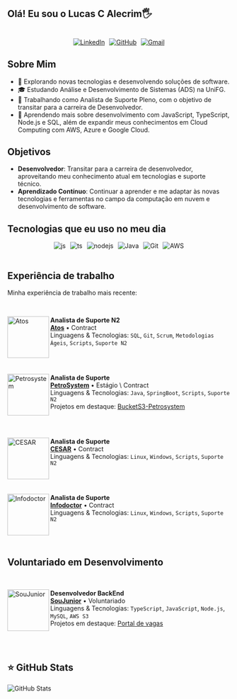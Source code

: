 ## Olá! Eu sou o Lucas C Alecrim🖐️
<br/>

<div align="center" style="display: flex; justify-content: center; gap: 10px;">
  <a href="https://www.linkedin.com/in/lucas-cardoso-alecrim">
    <img src="https://img.shields.io/badge/LinkedIn-0077B5?style=for-the-badge&logo=linkedin&logoColor=white" alt="LinkedIn">
  </a>
  <a href="https://github.com/LucasCAlecrim">
    <img src="https://img.shields.io/badge/GitHub-100000?style=for-the-badge&logo=github&logoColor=white" alt="GitHub">
  </a>
  <a href="mailto:lucascardosoalecrim99@gmail.com">
    <img src="https://img.shields.io/badge/-seuemail@email.com-006bed?style=flat-square&logo=Gmail&logoColor=white" alt="Gmail">
  </a>
</div>


## Sobre Mim

- 🤔 Explorando novas tecnologias e desenvolvendo soluções de software.
- 🎓 Estudando Análise e Desenvolvimento de Sistemas (ADS) na UniFG.
- 💼 Trabalhando como Analista de Suporte Pleno, com o objetivo de transitar para a carreira de Desenvolvedor.
- 🌱 Aprendendo mais sobre desenvolvimento com JavaScript, TypeScript, Node.js e SQL, além de expandir meus conhecimentos em Cloud Computing com AWS, Azure e Google Cloud.

## Objetivos

- **Desenvolvedor**: Transitar para a carreira de desenvolvedor, aproveitando meu conhecimento atual em tecnologias e suporte técnico.
- **Aprendizado Contínuo**: Continuar a aprender e me adaptar às novas tecnologias e ferramentas no campo da computação em nuvem e desenvolvimento de software.

## Tecnologias que eu uso no meu dia

<div align="center" style="display: flex; justify-content: center; flex-wrap: wrap; gap: 10px;">
  <img alt="js" src="https://img.shields.io/badge/JavaScript-F7DF1E?style=for-the-badge&logo=javascript&logoColor=black" />
  <img alt="ts" src="https://img.shields.io/badge/TypeScript-007ACC?style=for-the-badge&logo=typescript&logoColor=white" />
  <img alt="nodejs" src="https://img.shields.io/badge/Node.js-43853D?style=for-the-badge&logo=node.js&logoColor=white" />
  <img alt="Java" src="https://img.shields.io/badge/Java-ED8B00?style=for-the-badge&logo=java&logoColor=white" />
  <img alt="Git" src="https://img.shields.io/badge/Git-E34F26?style=for-the-badge&logo=git&logoColor=white" />
  <img alt="AWS" src="https://img.shields.io/badge/Amazon_AWS-232F3E?style=for-the-badge&logo=amazon-aws&logoColor=white" />
</div>
<br/>

## Experiência de trabalho

Minha experiência de trabalho mais recente:

<br/>

[<img align="left" height="94px" width="94px" alt="Atos" src="https://pbs.twimg.com/profile_images/1455940232952561664/7zuhiAMn_400x400.jpg"/>](https://atos.net/pt-br/brasil-atos)
**Analista de Suporte N2** \
[**Atos**](https://atos.net/pt-br/brasil-atos) • Contract \
Linguagens & Tecnologias: `SQL`, `Git`, `Scrum`, `Metodologias Ágeis`, `Scripts`, `Suporte N2`

<br/><br/>

[<img align="left" height="94px" width="94px" alt="Petrosystem" src="https://encrypted-tbn0.gstatic.com/images?q=tbn:ANd9GcS8lYUs0Rzkra7sVxXrrdmFsK2vWk02Xl2R7RmQwuhr_X67vg6r0ywJT23AVhur38-Asfw&usqp=CAU"/>](https://petrosystem.com.br)
**Analista de Suporte** \
[**PetroSystem**](https://petrosystem.com.br) • Estágio \ Contract \
Linguagens & Tecnologias: `Java`, `SpringBoot`, `Scripts`, `Suporte N2`\
Projetos em destaque: [BucketS3-Petrosystem](https://github.com/LucasCAlecrim/buckets3-petrosystem)

<br/><br/>

[<img align="left" height="94px" width="94px" alt="CESAR" src="https://encrypted-tbn0.gstatic.com/images?q=tbn:ANd9GcSIgDFHbeyks0hQtVo9SoJdT2FMLygXqmGzUg&s"/>](https://www.cesar.school)
**Analista de Suporte** \
[**CESAR**](https://www.cesar.school) • Contract \
Linguagens & Tecnologias: `Linux`, `Windows`, `Scripts`, `Suporte N2`

<br/><br/>

[<img align="left" height="94px" width="94px" alt="Infodoctor" src="https://encrypted-tbn0.gstatic.com/images?q=tbn:ANd9GcQ1HSkB3OVRL0a5AuO-rxyscG1ht8ldv2vrpw&s"/>](https://infodoctor.com.br)
**Analista de Suporte** \
[**Infodoctor**](https://infodoctor.com.br) • Contract \
Linguagens & Tecnologias: `Linux`, `Windows`, `Scripts`, `Suporte N2`

<br/><br/>

## Voluntariado em Desenvolvimento

<br/>

[<img align="left" height="94px" width="94px" alt="SouJunior" src="https://media.licdn.com/dms/image/v2/C4D0BAQFsFs3ksU63Sw/company-logo_200_200/company-logo_200_200/0/1680116470998/soujunior_logo?e=1733356800&v=beta&t=ul8RHEOl1ezFrsUcXAkLB3RA8B7_ShwhJhRr-z6q3G4"/>](https://www.soujunior.tech)
**Desenvolvedor BackEnd** \
[**SouJunior**](https://www.soujunior.tech) • Voluntariado \
Linguagens & Tecnologias: `TypeScript`, `JavaScript`, `Node.js`, `MySQL`, `AWS S3`\
Projetos em destaque: [Portal de vagas](https://vagas.soujunior.tech)

<br/><br/>

## ⭐ GitHub Stats
![GitHub Stats](https://github-readme-stats.vercel.app/api?username=LucasCAlecrim&show_icons=true)
